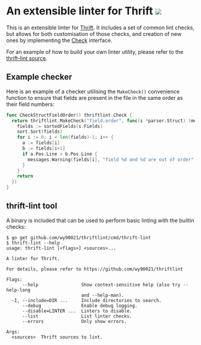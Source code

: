 # An extensible linter for Thrift [![](https://godoc.org/github.com/wy90021/thriftlint?status.svg)](http://godoc.org/github.com/wy90021/thriftlint)

This is an extensible linter for [Thrift](https://thrift.apache.org/). It
includes a set of common lint checks, but allows for both customisation of those
checks, and creation of new ones by implementing the
[Check](https://godoc.org/github.com/wy90021/thriftlint#Check) interface.

For an example of how to build your own linter utility, please refer to the
[thrift-lint source](https://github.com/wy90021/thriftlint/tree/master/cmd/thrift-lint).

## Example checker

Here is an example of a checker utilising the `MakeCheck()` convenience
function to ensure that fields are present in the file in the same order as
their field numbers:

```go
func CheckStructFieldOrder() thriftlint.Check {
  return thriftlint.MakeCheck("field.order", func(s *parser.Struct) (messages thriftlint.Messages) {
    fields := sortedFields(s.Fields)
    sort.Sort(fields)
    for i := 0; i < len(fields)-1; i++ {
      a := fields[i]
      b := fields[i+1]
      if a.Pos.Line > b.Pos.Line {
        messages.Warning(fields[i], "field %d and %d are out of order", a.ID, b.ID)
      }
    }
    return
  })
}
```

## thrift-lint tool

A binary is included that can be used to perform basic linting with the builtin checks:

```
$ go get github.com/wy90021/thriftlint/cmd/thrift-lint
$ thrift-lint --help
usage: thrift-lint [<flags>] <sources>...

A linter for Thrift.

For details, please refer to https://github.com/wy90021/thriftlint

Flags:
      --help                Show context-sensitive help (also try --help-long
                            and --help-man).
  -I, --include=DIR ...     Include directories to search.
      --debug               Enable debug logging.
      --disable=LINTER ...  Linters to disable.
      --list                List linter checks.
      --errors              Only show errors.

Args:
  <sources>  Thrift sources to lint.
```
